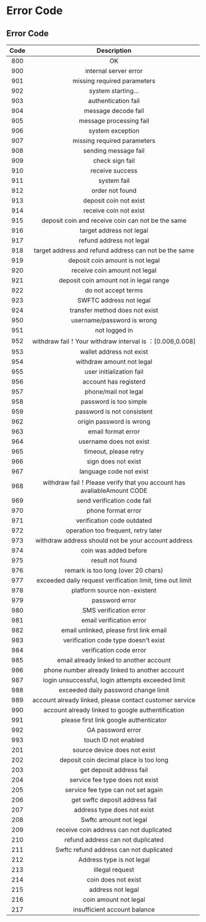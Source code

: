 # Error Code

## Error Code

Code | Description
:---: | :----:
800 | OK
900 | internal server error
901 | missing required parameters
902 | system starting…
903 | authentication fail
904 | message decode fail
905 | message processing fail
906 | system exception
907 | missing required parameters
908 | sending message fail
909 | check sign fail
910 | receive success
911 | system fail
912 | order not found
913 | deposit coin not exist
914 | receive coin not exist
915 | deposit coin and receive coin can not be the same
916 | target address not legal
917 | refund address not legal
918 | target address and refund address can not be the same
919 | deposit coin amount is not legal
920 | receive coin amount not legal
921 | deposit coin amount not in legal range
922 | do not accept terms
923 | SWFTC address not legal
924 | transfer method does not exist
950 | username/password is wrong
951 | not logged in
952 | withdraw fail！Your withdraw interval is ：[0.006,0.008]
953 | wallet address not exist
954 | withdraw amount not legal
955 | user initialization fail
956 | account has registerd
957 | phone/mail not legal
958 | password is too simple
959 | password is not consistent
962 | origin password is wrong
963 | email format error
964 | username does not exist
965 | timeout, please retry
966 | sign does not exist
967 | language code not exist
968 | withdraw fail！Please verify that you account has avaliableAmount CODE
969 | send verification code fail
970 | phone format error
971 | verification code outdated
972 | operation too frequent, retry later
973 | withdraw address should not be your account address
974 | coin was added before
975 | result not found
976 | remark is too long (over 20 chars)
977 | exceeded daily request verification limit, time out limit
978 | platform source non-existent
979 | password error
980 | SMS verification error
981 | email verification error
982 | email unlinked, please first link email
983 | verification code type doesn't exist
984 | verification code error
985 | email already linked to another account
986 | phone number already linked to another account
987 | login unsuccessful, login attempts exceeded limit
988 | exceeded daily password change limit
989 | account already linked, please contact customer service
990 | account already linked to google authentification
991 | please first link google authenticator
992 | GA password error
993 | touch ID not enabled
201 | source device does not exist
202 | deposit coin decimal place is too long
203 | get deposit address fail
204 | service fee type does not exist
205 | service fee type can not set again
206 | get swftc deposit address fail
207 | address type does not exist
208 | Swftc amount not legal
209 | receive coin address can not duplicated
210 | refund address can not duplicated 
211 | Swftc refund address can not duplicated 
212 | Address type is not legal
213 | illegal request
214 | coin does not exist
215 | address not legal
216 | coin amount not legal
217 | insufficient account balance